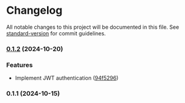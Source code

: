 # Changelog

All notable changes to this project will be documented in this file. See [standard-version](https://github.com/conventional-changelog/standard-version) for commit guidelines.

### [0.1.2](https://github.com/bipproduction/wibu-base/compare/v0.1.1...v0.1.2) (2024-10-20)


### Features

* Implement JWT authentication ([94f5296](https://github.com/bipproduction/wibu-base/commit/94f529671413ce0b1a55e0862421ccaca6635622))

### 0.1.1 (2024-10-15)
